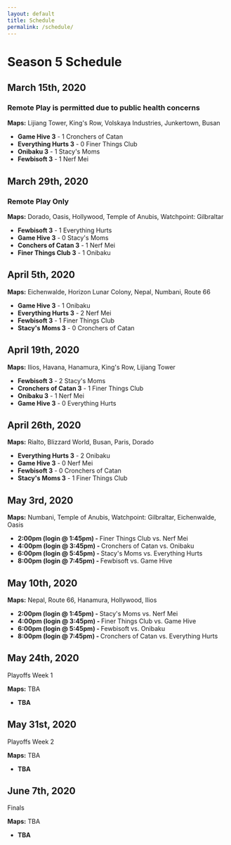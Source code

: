 ```yaml
---
layout: default
title: Schedule
permalink: /schedule/
---
```

<div class="container">
  <div class="row justify-content-center page-section-no-line">
    <div class="col-12 col-md-10 col-xl-8">
      <h1 class="text-center">Season 5 Schedule</h1>
      <h2>March 15th, 2020</h2><h3>Remote Play is permitted due to public health concerns</h3>
      <p><strong>Maps:</strong> Lijiang Tower, King's Row, Volskaya Industries, Junkertown, Busan</p>
      <ul>
        <li><strong>Game Hive 3</strong> - 1 Cronchers of Catan</li>
        <li><strong>Everything Hurts 3</strong> - 0 Finer Things Club</li>
        <li><strong>Onibaku 3</strong> - 1 Stacy's Moms</li>
        <li><strong>Fewbisoft 3</strong> - 1 Nerf Mei</li>
      </ul>
      <h2>March 29th, 2020</h2><h3>Remote Play Only</h3>
      <p><strong>Maps:</strong> Dorado, Oasis, Hollywood, Temple of Anubis, Watchpoint: Gilbraltar</p>
       <ul>
        <li><strong>Fewbisoft 3</strong> - 1 Everything Hurts</li>
        <li><strong>Game Hive 3</strong> - 0 Stacy's Moms</li>
        <li><strong>Conchers of Catan 3</strong> - 1 Nerf Mei</li>
        <li><strong>Finer Things Club 3</strong> - 1 Onibaku</li>
      </ul>
      <h2>April 5th, 2020</h2>
      <p><strong>Maps:</strong> Eichenwalde, Horizon Lunar Colony, Nepal, Numbani, Route 66</p>
      <ul>
        <li><strong>Game Hive 3</strong> - 1 Onibaku</li>
        <li><strong>Everything Hurts 3</strong> - 2 Nerf Mei</li>
        <li><strong>Fewbisoft 3</strong> - 1 Finer Things Club</li>
        <li><strong>Stacy's Moms 3</strong> - 0 Cronchers of Catan</li>
      </ul>    
      <h2>April 19th, 2020</h2>
      <p><strong>Maps:</strong> Ilios, Havana, Hanamura, King's Row, Lijiang Tower</p>
      <ul>
        <li><strong>Fewbisoft 3</strong> - 2 Stacy's Moms</li>
        <li><strong>Cronchers of Catan 3</strong> - 1 Finer Things Club</li>
        <li><strong>Onibaku 3</strong> - 1 Nerf Mei</li>
        <li><strong>Game Hive 3</strong> - 0 Everything Hurts</li>
      </ul> 
      <h2>April 26th, 2020</h2>
      <p><strong>Maps:</strong> Rialto, Blizzard World, Busan, Paris, Dorado</p>
      <ul>
        <li><strong>Everything Hurts 3</strong> - 2 Onibaku</li>
        <li><strong>Game Hive 3</strong> - 0 Nerf Mei</li>
        <li><strong>Fewbisoft 3</strong> - 0 Cronchers of Catan</li>
        <li><strong>Stacy's Moms 3</strong> - 1 Finer Things Club</li>
      </ul> 
      <h2>May 3rd, 2020</h2>
      <p><strong>Maps:</strong> Numbani, Temple of Anubis, Watchpoint: Gilbraltar, Eichenwalde, Oasis</p>
      <ul>
        <li><strong>2:00pm (login @ 1:45pm) - </strong> Finer Things Club vs. Nerf Mei</li>
        <li><strong>4:00pm (login @ 3:45pm) - </strong> Cronchers of Catan vs. Onibaku</li>
        <li><strong>6:00pm (login @ 5:45pm) - </strong> Stacy's Moms vs. Everything Hurts</li>
        <li><strong>8:00pm (login @ 7:45pm) - </strong> Fewbisoft vs. Game Hive</li>
      </ul>
      <h2>May 10th, 2020</h2>
      <p><strong>Maps:</strong> Nepal, Route 66, Hanamura, Hollywood, Ilios</p>
      <ul>
        <li><strong>2:00pm (login @ 1:45pm) - </strong> Stacy's Moms vs. Nerf Mei</li>
        <li><strong>4:00pm (login @ 3:45pm) - </strong> Finer Things Club vs. Game Hive</li>
        <li><strong>6:00pm (login @ 5:45pm) - </strong> Fewbisoft vs. Onibaku</li>
        <li><strong>8:00pm (login @ 7:45pm) - </strong> Cronchers of Catan vs. Everything Hurts</li>
      </ul>
      <h2>May 24th, 2020</h2>
      <p>Playoffs Week 1</p>
      <p><strong>Maps:</strong> TBA </p>
      <ul>
          <li><strong>TBA</strong></li>
      </ul>
      <h2>May 31st, 2020</h2>
      <p>Playoffs Week 2</p>
      <p><strong>Maps:</strong> TBA </p>
      <ul>
          <li><strong>TBA</strong></li>
      </ul>
       <h2>June 7th, 2020</h2>
       <p>Finals</p>
      <p><strong>Maps:</strong> TBA </p>
       <ul>
          <li><strong>TBA</strong></li>
      </ul>
    </div>
  </div>
</div>
